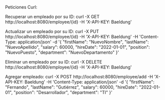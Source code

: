 Peticiones Curl:

Recuperar un empleado por su ID:
curl -X GET http://localhost:8080/employee/{id} -H 'X-API-KEY: Baeldung'

Actualizar un empleado por su ID:
curl -X PUT http://localhost:8080/employee/{id} -H 'X-API-KEY: Baeldung' -H 'Content-Type: application/json' -d '{
"firstName": "NuevoNombre",
"lastName": "NuevoApellido",
"salary": 60000,
"hireDate": "2022-01-01",
"position": "NuevoPuesto",
"department": "NuevoDepartamento"
}'

Eliminar un empleado por su ID:
curl -X DELETE http://localhost:8080/employee/{id} -H 'X-API-KEY: Baeldung'

Agregar empleado:
curl -X POST http://localhost:8080/employee/add -H 'X-API-KEY: Baeldung' -H 'Content-Type: application/json' -d '{
"firstName": "Fernando",
"lastName": "Gutiérrez",
"salary": 60000,
"hireDate": "2022-01-01",
"position": "Desarrollador",
"department": "TI"
}'